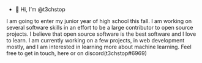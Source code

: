 - 👋 Hi, I’m @t3chstop

I am going to enter my junior year of high school this fall. I am working on several software skills in an effort to be a large contributor to open source projects. I believe
that open source software is the best software and I love to learn. I am currently working on a few projects, in web development mostly, and I am interested in learning more about
machine learning. Feel free to get in touch, here or on discord(t3chstop#6969)

